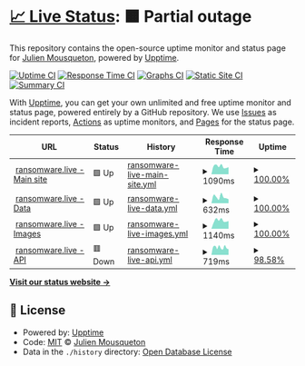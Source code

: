 # [📈 Live Status](https://uptime.ransomware.live): <!--live status--> **🟧 Partial outage**

This repository contains the open-source uptime monitor and status page for [Julien Mousqueton](http://www.julien.io), powered by [Upptime](https://github.com/upptime/upptime).

[![Uptime CI](https://github.com/JMousqueton/uptime.ransomware.live/workflows/Uptime%20CI/badge.svg)](https://github.com/JMousqueton/uptime.ransomware.live/actions?query=workflow%3A%22Uptime+CI%22)
[![Response Time CI](https://github.com/JMousqueton/uptime.ransomware.live/workflows/Response%20Time%20CI/badge.svg)](https://github.com/JMousqueton/uptime.ransomware.live/actions?query=workflow%3A%22Response+Time+CI%22)
[![Graphs CI](https://github.com/JMousqueton/uptime.ransomware.live/workflows/Graphs%20CI/badge.svg)](https://github.com/JMousqueton/uptime.ransomware.live/actions?query=workflow%3A%22Graphs+CI%22)
[![Static Site CI](https://github.com/JMousqueton/uptime.ransomware.live/workflows/Static%20Site%20CI/badge.svg)](https://github.com/JMousqueton/uptime.ransomware.live/actions?query=workflow%3A%22Static+Site+CI%22)
[![Summary CI](https://github.com/JMousqueton/uptime.ransomware.live/workflows/Summary%20CI/badge.svg)](https://github.com/JMousqueton/uptime.ransomware.live/actions?query=workflow%3A%22Summary+CI%22)

With [Upptime](https://upptime.js.org), you can get your own unlimited and free uptime monitor and status page, powered entirely by a GitHub repository. We use [Issues](https://github.com/JMousqueton/uptime.ransomware.live/issues) as incident reports, [Actions](https://github.com/JMousqueton/uptime.ransomware.live/actions) as uptime monitors, and [Pages](https://uptime.ransomware.live) for the status page.

<!--start: status pages-->
<!-- This summary is generated by Upptime (https://github.com/upptime/upptime) -->
<!-- Do not edit this manually, your changes will be overwritten -->
<!-- prettier-ignore -->
| URL | Status | History | Response Time | Uptime |
| --- | ------ | ------- | ------------- | ------ |
| <img alt="" src="https://icons.duckduckgo.com/ip3/www.ransomware.live.ico" height="13"> [ransomware.live - Main site](https://www.ransomware.live) | 🟩 Up | [ransomware-live-main-site.yml](https://github.com/JMousqueton/uptime.ransomware.live/commits/HEAD/history/ransomware-live-main-site.yml) | <details><summary><img alt="Response time graph" src="./graphs/ransomware-live-main-site/response-time-week.png" height="20"> 1090ms</summary><br><a href="https://uptime.ransomware.live/history/ransomware-live-main-site"><img alt="Response time 829" src="https://img.shields.io/endpoint?url=https%3A%2F%2Fraw.githubusercontent.com%2FJMousqueton%2Fuptime.ransomware.live%2FHEAD%2Fapi%2Fransomware-live-main-site%2Fresponse-time.json"></a><br><a href="https://uptime.ransomware.live/history/ransomware-live-main-site"><img alt="24-hour response time 974" src="https://img.shields.io/endpoint?url=https%3A%2F%2Fraw.githubusercontent.com%2FJMousqueton%2Fuptime.ransomware.live%2FHEAD%2Fapi%2Fransomware-live-main-site%2Fresponse-time-day.json"></a><br><a href="https://uptime.ransomware.live/history/ransomware-live-main-site"><img alt="7-day response time 1090" src="https://img.shields.io/endpoint?url=https%3A%2F%2Fraw.githubusercontent.com%2FJMousqueton%2Fuptime.ransomware.live%2FHEAD%2Fapi%2Fransomware-live-main-site%2Fresponse-time-week.json"></a><br><a href="https://uptime.ransomware.live/history/ransomware-live-main-site"><img alt="30-day response time 1037" src="https://img.shields.io/endpoint?url=https%3A%2F%2Fraw.githubusercontent.com%2FJMousqueton%2Fuptime.ransomware.live%2FHEAD%2Fapi%2Fransomware-live-main-site%2Fresponse-time-month.json"></a><br><a href="https://uptime.ransomware.live/history/ransomware-live-main-site"><img alt="1-year response time 893" src="https://img.shields.io/endpoint?url=https%3A%2F%2Fraw.githubusercontent.com%2FJMousqueton%2Fuptime.ransomware.live%2FHEAD%2Fapi%2Fransomware-live-main-site%2Fresponse-time-year.json"></a></details> | <details><summary><a href="https://uptime.ransomware.live/history/ransomware-live-main-site">100.00%</a></summary><a href="https://uptime.ransomware.live/history/ransomware-live-main-site"><img alt="All-time uptime 99.83%" src="https://img.shields.io/endpoint?url=https%3A%2F%2Fraw.githubusercontent.com%2FJMousqueton%2Fuptime.ransomware.live%2FHEAD%2Fapi%2Fransomware-live-main-site%2Fuptime.json"></a><br><a href="https://uptime.ransomware.live/history/ransomware-live-main-site"><img alt="24-hour uptime 100.00%" src="https://img.shields.io/endpoint?url=https%3A%2F%2Fraw.githubusercontent.com%2FJMousqueton%2Fuptime.ransomware.live%2FHEAD%2Fapi%2Fransomware-live-main-site%2Fuptime-day.json"></a><br><a href="https://uptime.ransomware.live/history/ransomware-live-main-site"><img alt="7-day uptime 100.00%" src="https://img.shields.io/endpoint?url=https%3A%2F%2Fraw.githubusercontent.com%2FJMousqueton%2Fuptime.ransomware.live%2FHEAD%2Fapi%2Fransomware-live-main-site%2Fuptime-week.json"></a><br><a href="https://uptime.ransomware.live/history/ransomware-live-main-site"><img alt="30-day uptime 100.00%" src="https://img.shields.io/endpoint?url=https%3A%2F%2Fraw.githubusercontent.com%2FJMousqueton%2Fuptime.ransomware.live%2FHEAD%2Fapi%2Fransomware-live-main-site%2Fuptime-month.json"></a><br><a href="https://uptime.ransomware.live/history/ransomware-live-main-site"><img alt="1-year uptime 99.72%" src="https://img.shields.io/endpoint?url=https%3A%2F%2Fraw.githubusercontent.com%2FJMousqueton%2Fuptime.ransomware.live%2FHEAD%2Fapi%2Fransomware-live-main-site%2Fuptime-year.json"></a></details>
| <img alt="" src="https://icons.duckduckgo.com/ip3/data.ransomware.live.ico" height="13"> [ransomware.live - Data](https://data.ransomware.live) | 🟩 Up | [ransomware-live-data.yml](https://github.com/JMousqueton/uptime.ransomware.live/commits/HEAD/history/ransomware-live-data.yml) | <details><summary><img alt="Response time graph" src="./graphs/ransomware-live-data/response-time-week.png" height="20"> 632ms</summary><br><a href="https://uptime.ransomware.live/history/ransomware-live-data"><img alt="Response time 698" src="https://img.shields.io/endpoint?url=https%3A%2F%2Fraw.githubusercontent.com%2FJMousqueton%2Fuptime.ransomware.live%2FHEAD%2Fapi%2Fransomware-live-data%2Fresponse-time.json"></a><br><a href="https://uptime.ransomware.live/history/ransomware-live-data"><img alt="24-hour response time 414" src="https://img.shields.io/endpoint?url=https%3A%2F%2Fraw.githubusercontent.com%2FJMousqueton%2Fuptime.ransomware.live%2FHEAD%2Fapi%2Fransomware-live-data%2Fresponse-time-day.json"></a><br><a href="https://uptime.ransomware.live/history/ransomware-live-data"><img alt="7-day response time 632" src="https://img.shields.io/endpoint?url=https%3A%2F%2Fraw.githubusercontent.com%2FJMousqueton%2Fuptime.ransomware.live%2FHEAD%2Fapi%2Fransomware-live-data%2Fresponse-time-week.json"></a><br><a href="https://uptime.ransomware.live/history/ransomware-live-data"><img alt="30-day response time 579" src="https://img.shields.io/endpoint?url=https%3A%2F%2Fraw.githubusercontent.com%2FJMousqueton%2Fuptime.ransomware.live%2FHEAD%2Fapi%2Fransomware-live-data%2Fresponse-time-month.json"></a><br><a href="https://uptime.ransomware.live/history/ransomware-live-data"><img alt="1-year response time 712" src="https://img.shields.io/endpoint?url=https%3A%2F%2Fraw.githubusercontent.com%2FJMousqueton%2Fuptime.ransomware.live%2FHEAD%2Fapi%2Fransomware-live-data%2Fresponse-time-year.json"></a></details> | <details><summary><a href="https://uptime.ransomware.live/history/ransomware-live-data">100.00%</a></summary><a href="https://uptime.ransomware.live/history/ransomware-live-data"><img alt="All-time uptime 99.91%" src="https://img.shields.io/endpoint?url=https%3A%2F%2Fraw.githubusercontent.com%2FJMousqueton%2Fuptime.ransomware.live%2FHEAD%2Fapi%2Fransomware-live-data%2Fuptime.json"></a><br><a href="https://uptime.ransomware.live/history/ransomware-live-data"><img alt="24-hour uptime 100.00%" src="https://img.shields.io/endpoint?url=https%3A%2F%2Fraw.githubusercontent.com%2FJMousqueton%2Fuptime.ransomware.live%2FHEAD%2Fapi%2Fransomware-live-data%2Fuptime-day.json"></a><br><a href="https://uptime.ransomware.live/history/ransomware-live-data"><img alt="7-day uptime 100.00%" src="https://img.shields.io/endpoint?url=https%3A%2F%2Fraw.githubusercontent.com%2FJMousqueton%2Fuptime.ransomware.live%2FHEAD%2Fapi%2Fransomware-live-data%2Fuptime-week.json"></a><br><a href="https://uptime.ransomware.live/history/ransomware-live-data"><img alt="30-day uptime 100.00%" src="https://img.shields.io/endpoint?url=https%3A%2F%2Fraw.githubusercontent.com%2FJMousqueton%2Fuptime.ransomware.live%2FHEAD%2Fapi%2Fransomware-live-data%2Fuptime-month.json"></a><br><a href="https://uptime.ransomware.live/history/ransomware-live-data"><img alt="1-year uptime 99.88%" src="https://img.shields.io/endpoint?url=https%3A%2F%2Fraw.githubusercontent.com%2FJMousqueton%2Fuptime.ransomware.live%2FHEAD%2Fapi%2Fransomware-live-data%2Fuptime-year.json"></a></details>
| <img alt="" src="https://icons.duckduckgo.com/ip3/images.ransomware.live.ico" height="13"> [ransomware.live - Images](https://images.ransomware.live) | 🟩 Up | [ransomware-live-images.yml](https://github.com/JMousqueton/uptime.ransomware.live/commits/HEAD/history/ransomware-live-images.yml) | <details><summary><img alt="Response time graph" src="./graphs/ransomware-live-images/response-time-week.png" height="20"> 1140ms</summary><br><a href="https://uptime.ransomware.live/history/ransomware-live-images"><img alt="Response time 802" src="https://img.shields.io/endpoint?url=https%3A%2F%2Fraw.githubusercontent.com%2FJMousqueton%2Fuptime.ransomware.live%2FHEAD%2Fapi%2Fransomware-live-images%2Fresponse-time.json"></a><br><a href="https://uptime.ransomware.live/history/ransomware-live-images"><img alt="24-hour response time 1067" src="https://img.shields.io/endpoint?url=https%3A%2F%2Fraw.githubusercontent.com%2FJMousqueton%2Fuptime.ransomware.live%2FHEAD%2Fapi%2Fransomware-live-images%2Fresponse-time-day.json"></a><br><a href="https://uptime.ransomware.live/history/ransomware-live-images"><img alt="7-day response time 1140" src="https://img.shields.io/endpoint?url=https%3A%2F%2Fraw.githubusercontent.com%2FJMousqueton%2Fuptime.ransomware.live%2FHEAD%2Fapi%2Fransomware-live-images%2Fresponse-time-week.json"></a><br><a href="https://uptime.ransomware.live/history/ransomware-live-images"><img alt="30-day response time 1122" src="https://img.shields.io/endpoint?url=https%3A%2F%2Fraw.githubusercontent.com%2FJMousqueton%2Fuptime.ransomware.live%2FHEAD%2Fapi%2Fransomware-live-images%2Fresponse-time-month.json"></a><br><a href="https://uptime.ransomware.live/history/ransomware-live-images"><img alt="1-year response time 875" src="https://img.shields.io/endpoint?url=https%3A%2F%2Fraw.githubusercontent.com%2FJMousqueton%2Fuptime.ransomware.live%2FHEAD%2Fapi%2Fransomware-live-images%2Fresponse-time-year.json"></a></details> | <details><summary><a href="https://uptime.ransomware.live/history/ransomware-live-images">100.00%</a></summary><a href="https://uptime.ransomware.live/history/ransomware-live-images"><img alt="All-time uptime 99.84%" src="https://img.shields.io/endpoint?url=https%3A%2F%2Fraw.githubusercontent.com%2FJMousqueton%2Fuptime.ransomware.live%2FHEAD%2Fapi%2Fransomware-live-images%2Fuptime.json"></a><br><a href="https://uptime.ransomware.live/history/ransomware-live-images"><img alt="24-hour uptime 100.00%" src="https://img.shields.io/endpoint?url=https%3A%2F%2Fraw.githubusercontent.com%2FJMousqueton%2Fuptime.ransomware.live%2FHEAD%2Fapi%2Fransomware-live-images%2Fuptime-day.json"></a><br><a href="https://uptime.ransomware.live/history/ransomware-live-images"><img alt="7-day uptime 100.00%" src="https://img.shields.io/endpoint?url=https%3A%2F%2Fraw.githubusercontent.com%2FJMousqueton%2Fuptime.ransomware.live%2FHEAD%2Fapi%2Fransomware-live-images%2Fuptime-week.json"></a><br><a href="https://uptime.ransomware.live/history/ransomware-live-images"><img alt="30-day uptime 100.00%" src="https://img.shields.io/endpoint?url=https%3A%2F%2Fraw.githubusercontent.com%2FJMousqueton%2Fuptime.ransomware.live%2FHEAD%2Fapi%2Fransomware-live-images%2Fuptime-month.json"></a><br><a href="https://uptime.ransomware.live/history/ransomware-live-images"><img alt="1-year uptime 99.75%" src="https://img.shields.io/endpoint?url=https%3A%2F%2Fraw.githubusercontent.com%2FJMousqueton%2Fuptime.ransomware.live%2FHEAD%2Fapi%2Fransomware-live-images%2Fuptime-year.json"></a></details>
| <img alt="" src="https://icons.duckduckgo.com/ip3/api.ransomware.live.ico" height="13"> [ransomware.live - API](https://api.ransomware.live) | 🟥 Down | [ransomware-live-api.yml](https://github.com/JMousqueton/uptime.ransomware.live/commits/HEAD/history/ransomware-live-api.yml) | <details><summary><img alt="Response time graph" src="./graphs/ransomware-live-api/response-time-week.png" height="20"> 719ms</summary><br><a href="https://uptime.ransomware.live/history/ransomware-live-api"><img alt="Response time 632" src="https://img.shields.io/endpoint?url=https%3A%2F%2Fraw.githubusercontent.com%2FJMousqueton%2Fuptime.ransomware.live%2FHEAD%2Fapi%2Fransomware-live-api%2Fresponse-time.json"></a><br><a href="https://uptime.ransomware.live/history/ransomware-live-api"><img alt="24-hour response time 590" src="https://img.shields.io/endpoint?url=https%3A%2F%2Fraw.githubusercontent.com%2FJMousqueton%2Fuptime.ransomware.live%2FHEAD%2Fapi%2Fransomware-live-api%2Fresponse-time-day.json"></a><br><a href="https://uptime.ransomware.live/history/ransomware-live-api"><img alt="7-day response time 719" src="https://img.shields.io/endpoint?url=https%3A%2F%2Fraw.githubusercontent.com%2FJMousqueton%2Fuptime.ransomware.live%2FHEAD%2Fapi%2Fransomware-live-api%2Fresponse-time-week.json"></a><br><a href="https://uptime.ransomware.live/history/ransomware-live-api"><img alt="30-day response time 768" src="https://img.shields.io/endpoint?url=https%3A%2F%2Fraw.githubusercontent.com%2FJMousqueton%2Fuptime.ransomware.live%2FHEAD%2Fapi%2Fransomware-live-api%2Fresponse-time-month.json"></a><br><a href="https://uptime.ransomware.live/history/ransomware-live-api"><img alt="1-year response time 645" src="https://img.shields.io/endpoint?url=https%3A%2F%2Fraw.githubusercontent.com%2FJMousqueton%2Fuptime.ransomware.live%2FHEAD%2Fapi%2Fransomware-live-api%2Fresponse-time-year.json"></a></details> | <details><summary><a href="https://uptime.ransomware.live/history/ransomware-live-api">98.58%</a></summary><a href="https://uptime.ransomware.live/history/ransomware-live-api"><img alt="All-time uptime 99.92%" src="https://img.shields.io/endpoint?url=https%3A%2F%2Fraw.githubusercontent.com%2FJMousqueton%2Fuptime.ransomware.live%2FHEAD%2Fapi%2Fransomware-live-api%2Fuptime.json"></a><br><a href="https://uptime.ransomware.live/history/ransomware-live-api"><img alt="24-hour uptime 93.97%" src="https://img.shields.io/endpoint?url=https%3A%2F%2Fraw.githubusercontent.com%2FJMousqueton%2Fuptime.ransomware.live%2FHEAD%2Fapi%2Fransomware-live-api%2Fuptime-day.json"></a><br><a href="https://uptime.ransomware.live/history/ransomware-live-api"><img alt="7-day uptime 98.58%" src="https://img.shields.io/endpoint?url=https%3A%2F%2Fraw.githubusercontent.com%2FJMousqueton%2Fuptime.ransomware.live%2FHEAD%2Fapi%2Fransomware-live-api%2Fuptime-week.json"></a><br><a href="https://uptime.ransomware.live/history/ransomware-live-api"><img alt="30-day uptime 99.67%" src="https://img.shields.io/endpoint?url=https%3A%2F%2Fraw.githubusercontent.com%2FJMousqueton%2Fuptime.ransomware.live%2FHEAD%2Fapi%2Fransomware-live-api%2Fuptime-month.json"></a><br><a href="https://uptime.ransomware.live/history/ransomware-live-api"><img alt="1-year uptime 99.94%" src="https://img.shields.io/endpoint?url=https%3A%2F%2Fraw.githubusercontent.com%2FJMousqueton%2Fuptime.ransomware.live%2FHEAD%2Fapi%2Fransomware-live-api%2Fuptime-year.json"></a></details>

<!--end: status pages-->

[**Visit our status website →**](https://uptime.ransomware.live)

## 📄 License

- Powered by: [Upptime](https://github.com/upptime/upptime)
- Code: [MIT](./LICENSE) © [Julien Mousqueton](http://www.julien.io)
- Data in the `./history` directory: [Open Database License](https://opendatacommons.org/licenses/odbl/1-0/)
